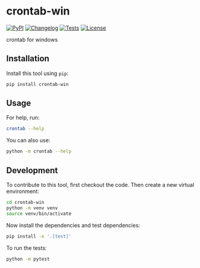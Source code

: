 # crontab-win

[![PyPI](https://img.shields.io/pypi/v/crontab-win.svg)](https://pypi.org/project/crontab-win/)
[![Changelog](https://img.shields.io/github/v/release/sukhbinder/crontab-win?include_prereleases&label=changelog)](https://github.com/sukhbinder/crontab-win/releases)
[![Tests](https://github.com/sukhbinder/crontab-win/actions/workflows/test.yml/badge.svg)](https://github.com/sukhbinder/crontab-win/actions/workflows/test.yml)
[![License](https://img.shields.io/badge/license-Apache%202.0-blue.svg)](https://github.com/sukhbinder/crontab-win/blob/master/LICENSE)

crontab for windows

## Installation

Install this tool using `pip`:
```bash
pip install crontab-win
```
## Usage

For help, run:
```bash
crontab --help
```
You can also use:
```bash
python -m crontab --help
```
## Development

To contribute to this tool, first checkout the code. Then create a new virtual environment:
```bash
cd crontab-win
python -m venv venv
source venv/bin/activate
```
Now install the dependencies and test dependencies:
```bash
pip install -e '.[test]'
```
To run the tests:
```bash
python -m pytest
```
